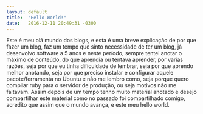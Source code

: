 ```yaml
---
layout: default
title:  "Hello World!"
date:   2016-12-11 20:49:31 -0300
---
```

Este é meu olá mundo dos blogs, e esta é uma breve explicação de por que fazer um blog, faz um tempo que sinto necessidade de ter um blog, já desenvolvo software a 5 anos e neste período, sempre tentei anotar o máximo de conteúdo, do que aprendia ou tentava aprender, por varias razões, seja por que eu tinha dificuldade de lembrar, seja por que aprendo melhor anotando, seja por que preciso instalar e configurar aquele pacote/ferramenta no Ubuntu e não me lembro como, seja porque quero compilar ruby para o servidor de produção, ou seja motivos não me faltavam. Assim depois de um tempo tenho muito material anotado e desejo compartilhar este material como no passado foi compartilhado comigo, acredito que assim que o mundo avança, e este meu hello world.
